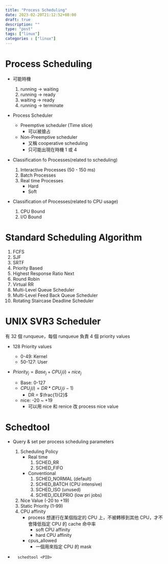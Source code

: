 ```yaml
---
title: "Process Scheduling"
date: 2023-02-20T21:12:52+08:00
draft: true
description: ""
type: "post"
tags: ["linux"]
categories : ["linux"]
---
```


# Process Scheduling
- 可能時機
    1. running -> waiting
    2. running -> ready
    3. waiting -> ready
    4. running -> terminate

- Process Scheduler
    - Preemptive scheduler (Time slice)
        - 可以被搶占
    - Non-Preemptive scheduler
        - 又稱 cooperative scheduling
        - 只可能出現在時機 1 或 4

- Classification fo Processes(related to scheduling)
    1. Interactive Processes (50 - 150 ms)
    2. Batch Processes
    3. Real time Processes
        - Hard
        - Soft

- Classification of Processes(related to CPU usage)
    1. CPU Bound
    2. I/O Bound

# Standard Scheduling Algorithm

1. FCFS
2. SJF
3. SRTF
4. Priority Based
5. Highest Response Ratio Next
6. Round Robin
7. Virtual RR
8. Multi-Level Queue Scheduler
9. Multi-Level Feed Back Queue Scheduler
10. Rotating Staircase Deadline Scheduler

# UNIX SVR3 Scheduler
有 32 個 runqueue，每個 runqueue 負責 4 個 priority values

- 128 Priority values
    - 0-49: Kernel
    - 50-127: User

- $Priority_j=Base_j+CPU_j(i)+nice_j$
    - Base: 0-127
    - $CPU_j(i) = DR * CPU_j(i-1)$
        - DR = $\frac{1}{2}$
    - nice: -20 ~ +19
        - 可以用 nice 和 renice 改 process nice value

# Schedtool

- Query & set per process scheduling parameters
    1. Scheduling Policy
        - Real time
            1. SCHED_RR
            2. SCHED_FIFO
        - Conventional
            1. SCHED_NORMAL (default)
            2. SCHED_BATCH (CPU intensive)
            3. SCHED_ISO (unused)
            4. SCHED_IDLEPRIO (low pri jobs)
    2. Nice Value (-20 to +19)
    3. Static Priority (1-99)
    4. CPU affinity
        - process 想運行在某個指定的 CPU 上，不被轉移到其他 CPU，才不會降低指定 CPU 的 cache 命中率
            - soft CPU affinity
            - hard CPU affinity
        - cpus_allowed
            - 一個用來指定 CPU 的 mask
        
- ```
    schedtool <PID>
    ```